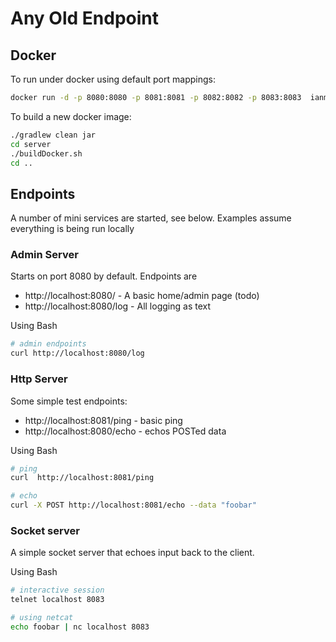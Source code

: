 # Any Old Endpoint

## Docker

To run under docker using default port mappings:

```bash
docker run -d -p 8080:8080 -p 8081:8081 -p 8082:8082 -p 8083:8083  ianmorgan/aoe-server:latest
```

To build a new docker image:

```bash
./gradlew clean jar 
cd server 
./buildDocker.sh 
cd ..
```

## Endpoints

A number of mini services are started, see below. Examples assume everything is being run locally

### Admin Server

Starts on port 8080 by default. Endpoints are

* http://localhost:8080/ - A basic home/admin page (todo)
* http://localhost:8080/log - All logging as text

Using Bash

```bash
# admin endpoints
curl http://localhost:8080/log    
```

### Http Server

Some simple test endpoints:

* http://localhost:8081/ping - basic ping
* http://localhost:8080/echo - echos POSTed data

Using Bash

```bash 
# ping  
curl  http://localhost:8081/ping   

# echo 
curl -X POST http://localhost:8081/echo --data "foobar"  
``` 

### Socket server

A simple socket server that echoes input back to the client.

Using Bash

```bash 
# interactive session 
telnet localhost 8083

# using netcat
echo foobar | nc localhost 8083 
```
